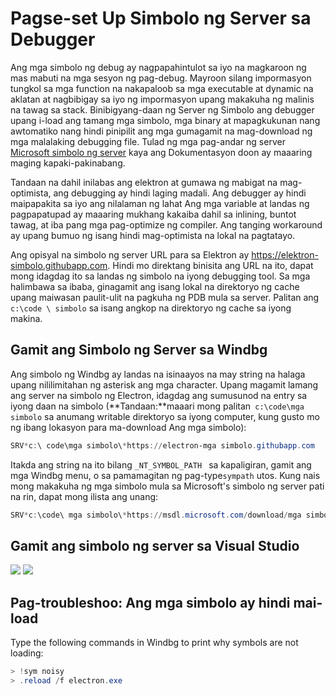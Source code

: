 # Pagse-set Up Simbolo ng Server sa Debugger

Ang mga simbolo ng debug ay nagpapahintulot sa iyo na magkaroon ng mas mabuti na mga sesyon ng pag-debug. Mayroon silang impormasyon tungkol sa mga function na nakapaloob sa mga executable at dynamic na aklatan at nagbibigay sa iyo ng impormasyon upang makakuha ng malinis na tawag sa stack. Binibigyang-daan ng Server ng Simbolo ang debugger upang i-load ang tamang mga simbolo, mga binary at mapagkukunan nang awtomatiko nang hindi pinipilit ang mga gumagamit na mag-download ng mga malalaking debugging file. Tulad ng mga pag-andar ng server [Microsoft simbolo ng server](https://support.microsoft.com/kb/311503) kaya ang Dokumentasyon doon ay maaaring maging kapaki-pakinabang.

Tandaan na dahil inilabas ang elektron at gumawa ng mabigat na mag-optimista, ang debugging ay hindi laging madali. Ang debugger ay hindi maipapakita sa iyo ang nilalaman ng lahat Ang mga variable at landas ng pagpapatupad ay maaaring mukhang kakaiba dahil sa inlining, buntot tawag, at iba pang mga pag-optimize ng compiler. Ang tanging workaround ay upang bumuo ng isang hindi mag-optimista na lokal na pagtatayo.

Ang opisyal na simbolo ng server URL para sa Elektron ay https://elektron-simbolo.githubapp.com. Hindi mo direktang binisita ang URL na ito, dapat mong idagdag ito sa landas ng simbolo na iyong debugging tool. Sa mga halimbawa sa ibaba, ginagamit ang isang lokal na direktoryo ng cache upang maiwasan paulit-ulit na pagkuha ng PDB mula sa server. Palitan ang ` c:\code \ simbolo ` sa isang angkop na direktoryo ng cache sa iyong makina.

## Gamit ang Simbolo ng Server sa Windbg

Ang simbolo ng Windbg ay landas na isinaayos na may string na halaga upang nililimitahan ng asterisk ang mga character. Upang magamit lamang ang server na simbolo ng Electron, idagdag ang sumusunod na entry sa iyong daan na simbolo (**Tandaan:**maaari mong palitan` c:\code\mga simbolo` sa anumang writable direktoryo sa iyong computer, kung gusto mo ng ibang lokasyon para ma-download Ang mga simbolo):

```powershell
SRV*c:\ code\mga simbolo\*https://electron-mga simbolo.githubapp.com
```

Itakda ang string na ito bilang `_NT_SYMBOL_PATH ` sa kapaligiran, gamit ang mga Windbg menu, o sa pamamagitan ng pag-type`sympath` utos. Kung nais mong makakuha ng mga simbolo mula sa Microsoft's simbolo ng server pati na rin, dapat mong ilista ang unang:

```powershell
SRV*c:\code\ mga simbolo\*https://msdl.microsoft.com/download/mga simbolo;SRV* c:\code\mga simbolo\*https://elektron-symbols.githubapp.com
```

## Gamit ang simbolo ng server sa Visual Studio

<img src='https://mdn.mozillademos.org/files/733/symbol-server-vc8express-menu.jpg' /> <img src='https://mdn.mozillademos.org/files/2497/2005_options.gif' />

## Pag-troubleshoo: Ang mga simbolo ay hindi mai-load

Type the following commands in Windbg to print why symbols are not loading:

```powershell
> !sym noisy
> .reload /f electron.exe
```